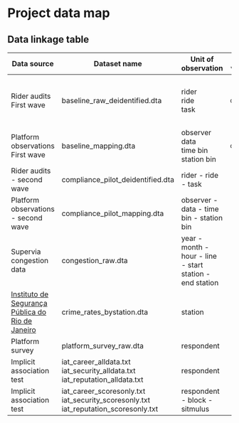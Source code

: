 # Project data map

## Data linkage table

| Data source | Dataset name | Unit of observation | ID variable | External keys | Notes |
|-------------|--------------|---------------------|-------------| ---------------|-------|
| Rider audits <br> First wave | baseline_raw_deidentified.dta | rider <br> ride <br> task |  `obs_uid` | `user_uuid` <br> `spectranslated` <br> `campaign_id` <br> `user_line` <br> `user_station` <br> `exit_line` <br> `exit_station` |
| Platform observations <br> First wave | baseline_mapping.dta | observer <br> data <br> time bin <br> station bin | `obs_uuid` | `station_bin` <br> `time_bin` |
| Rider audits - second wave | compliance_pilot_deidentified.dta | rider - ride - task |
| Platform observations - second wave | compliance_pilot_mapping.dta |  observer - data - time bin - station bin |
| Supervia congestion data | congestion_raw.dta | year - month - hour - line - start station - end station |
| [Instituto de Segurança Pública do Rio de Janeiro](https://www.ispdados.rj.gov.br:4432/) | crime_rates_bystation.dta | station |
| Platform survey | platform_survey_raw.dta | respondent |
| Implicit association test | iat_career_alldata.txt <br> iat_security_alldata.txt <br> iat_reputation_alldata.txt | respondent | 
| Implicit association test | iat_career_scoresonly.txt <br> iat_security_scoresonly.txt <br> iat_reputation_scoresonly.txt | respondent - block - sitmulus |
